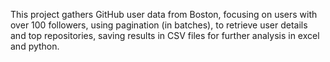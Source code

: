 This project gathers GitHub user data from Boston, focusing on users with over 100 followers, using pagination (in batches),  to retrieve user details and top repositories, saving results in CSV files for further analysis in excel and python.
